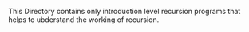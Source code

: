 This Directory contains only introduction level recursion programs that helps to ubderstand the working of recursion.
